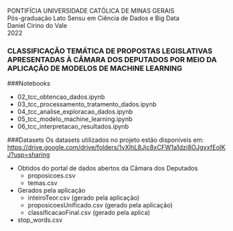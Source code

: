 PONTIFÍCIA UNIVERSIDADE CATÓLICA DE MINAS GERAIS
<br>Pós-graduação Lato Sensu em Ciência de Dados e Big Data
<br>Daniel Cirino do Vale
<br>2022

### CLASSIFICAÇÃO TEMÁTICA DE PROPOSTAS LEGISLATIVAS APRESENTADAS À CÂMARA DOS DEPUTADOS POR MEIO DA APLICAÇÃO DE MODELOS DE MACHINE LEARNING

###Notebooks
* 02_tcc_obtencao_dados.ipynb
* 03_tcc_processamento_tratamento_dados.ipynb
* 04_tcc_analise_exploracao_dados.ipynb
* 05_tcc_modelo_machine_learning.ipynb
* 06_tcc_interpretacao_resultados.ipynb

###Datasets
Os datasets utilizados no projeto estão disponíveis em:
https://drive.google.com/drive/folders/1vXlhL8Jjc8xCFW1a1dzj8OJgvxfEoIKJ?usp=sharing
<br>
* Obtidos do portal de dados abertos da Câmara dos Deputados
  * proposicoes.csv
  * temas.csv
* Gerados pela aplicação
  * inteiroTeor.csv (gerado pela aplicação)
  * proposicoesUnificado.csv (gerado pela aplicação)
  * classificacaoFinal.csv (gerado pela aplica)
* stop_words.csv